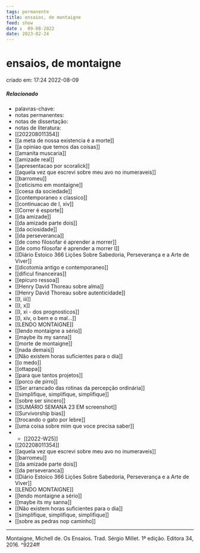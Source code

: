 ```yaml
---
tags: permanente
title: ensaios, de montaigne
feed: show
date :  09-08-2022
date: 2023-02-24
---
```

# ensaios, de montaigne
criado em: 17:24 2022-08-09

##### Relacionado
- palavras-chave: 
- notas permanentes: 
- notas de dissertação:
- notas de literatura: 
- [[202208011354]]
- [[a meta de nossa existencia é a morte]]
- [[a opiniao que temos das coisas]]
- [[amanita muscaria]]
- [[amizade real]]
- [[apresentacao por scoralick]]
- [[aquela vez que escrevi sobre meu avo no inumeraveis]]
- [[barromeu]]
- [[ceticismo em montaigne]]
- [[coesa da sociedade]]
- [[contemporaneo x classico]]
- [[continuacao de I, xiv]]
- [[Correr é esporte]]
- [[da amizade]]
- [[da amizade parte dois]]
- [[da ociosidade]]
- [[da perseveranca]]
- [[de como filosofar é aprender a morrer]]
- [[de como filosofar é aprender a morrer I]]
- [[Diário Estoico 366 Lições Sobre Sabedoria, Perseverança e a Arte de Viver]]
- [[dicotomia antigo e contemporaneo]]
- [[dificul financeiras]]
- [[epicuro ressoa]]
- [[Henry David Thoreau sobre alma]]
- [[Henry David Thoreau sobre autenticidade]]
- [[I, iii]]
- [[I, x]]
- [[I, xi - dos prognosticos]]
- [[I, xiv, o bem e o mal...]]
- [[LENDO MONTAIGNE]]
- [[lendo montaigne a sério]]
- [[maybe its my sanna]]
- [[morte de montaigne]]
- [[nada demais]]
- [[Não existem horas suficientes para o dia]]
- [[o medo]]
- [[ottappa]]
- [[para que tantos projetos]]
- [[porco de pirro]]
- [[Ser arrancado das rotinas da percepção ordinária]]
- [[simplifique, simplifique, simplifique]]
- [[sobre ser sincero]]
- [[SUMÁRIO SEMANA 23 EM screenshot]]
- [[Survivorship bias]]
- [[trocando o gato por lebre]]
- [[uma coisa sobre mim que voce precisa saber]]
- - [[2022-W25]]
- [[202208011354]]
- [[aquela vez que escrevi sobre meu avo no inumeraveis]]
- [[barromeu]]
- [[da amizade parte dois]]
- [[da perseveranca]]
- [[Diário Estoico 366 Lições Sobre Sabedoria, Perseverança e a Arte de Viver]]
- [[LENDO MONTAIGNE]]
- [[lendo montaigne a sério]]
- [[maybe its my sanna]]
- [[Não existem horas suficientes para o dia]]
- [[simplifique, simplifique, simplifique]]
- [[sobre as pedras nop caminho]]

---

Montaigne, Michell de. Os Ensaios. Trad. Sérgio Millet. 1ª edição. Editora 34, 2016. ^9224ff